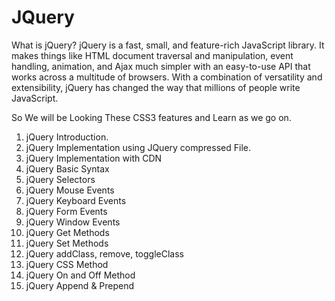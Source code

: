 # JQuery
What is jQuery?
jQuery is a fast, small, and feature-rich JavaScript library. It makes things like HTML document traversal and manipulation, event handling, animation, and Ajax much simpler with an easy-to-use API that works across a multitude of browsers. With a combination of versatility and extensibility, jQuery has changed the way that millions of people write JavaScript.


So We will be Looking These CSS3 features and Learn as we go on.
1. jQuery Introduction.
2. jQuery Implementation using JQuery compressed File.
3. jQuery Implementation with CDN 
4. jQuery Basic Syntax
5. jQuery Selectors 
6. jQuery Mouse Events
7. jQuery Keyboard Events
8. jQuery Form Events
9. jQuery Window Events
10. jQuery Get Methods
11. jQuery Set Methods 
12. jQuery addClass, remove, toggleClass
13. jQuery CSS Method
14. jQuery On and Off Method
15. jQuery Append & Prepend 